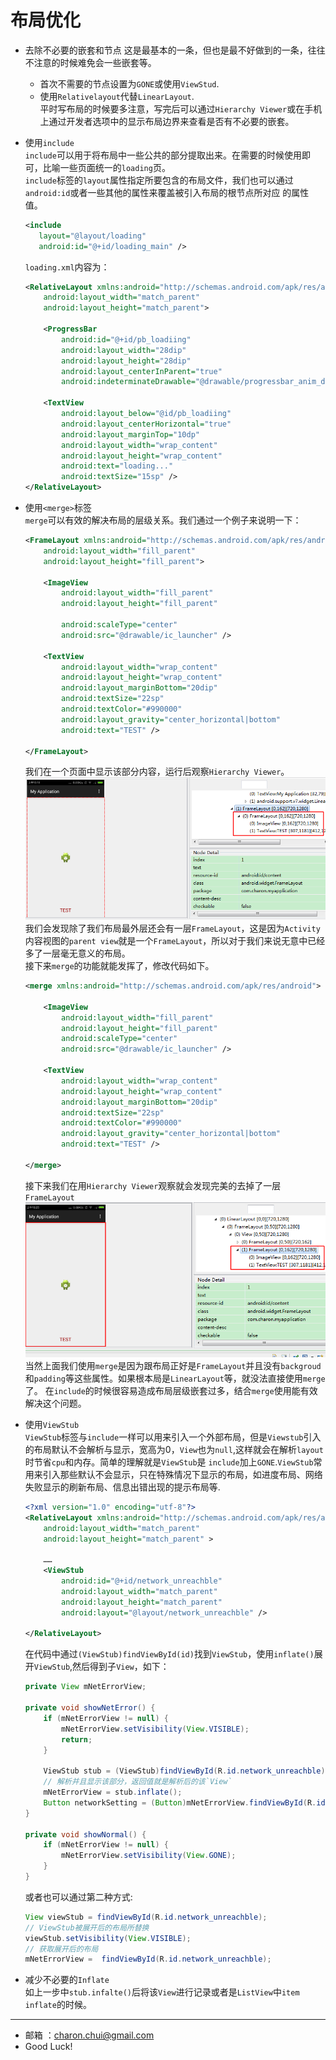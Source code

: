 ﻿布局优化
===

- 去除不必要的嵌套和节点
    这是最基本的一条，但也是最不好做到的一条，往往不注意的时候难免会一些嵌套等。    
	- 首次不需要的节点设置为`GONE`或使用`ViewStud`.       
	- 使用`Relativelayout`代替`LinearLayout`.        
	平时写布局的时候要多注意，写完后可以通过`Hierarchy Viewer`或在手机上通过开发者选项中的显示布局边界来查看是否有不必要的嵌套。
	
- 使用`include`                
	`include`可以用于将布局中一些公共的部分提取出来。在需要的时候使用即可，比喻一些页面统一的`loading`页。                   
	 `include`标签的`layout`属性指定所要包含的布局文件，我们也可以通过`android:id`或者一些其他的属性来覆盖被引入布局的根节点所对应
 的属性值。      
	 ```xml
	 <include
		layout="@layout/loading"
		android:id="@+id/loading_main" />
	 ```
	`loading.xml`内容为：    
	```xml
	<RelativeLayout xmlns:android="http://schemas.android.com/apk/res/android"
		android:layout_width="match_parent"
		android:layout_height="match_parent">

		<ProgressBar
			android:id="@+id/pb_loadiing"
			android:layout_width="28dip"
			android:layout_height="28dip"
			android:layout_centerInParent="true"
			android:indeterminateDrawable="@drawable/progressbar_anim_drawable" />

		<TextView
			android:layout_below="@id/pb_loadiing"
			android:layout_centerHorizontal="true"
			android:layout_marginTop="10dp"
			android:layout_width="wrap_content"
			android:layout_height="wrap_content"
			android:text="loading..."
			android:textSize="15sp" />
	</RelativeLayout>
	```

- 使用`<merge>`标签                      
	`merge`可以有效的解决布局的层级关系。我们通过一个例子来说明一下：            
	```xml
	<FrameLayout xmlns:android="http://schemas.android.com/apk/res/android"
		android:layout_width="fill_parent"
		android:layout_height="fill_parent">

		<ImageView
			android:layout_width="fill_parent"
			android:layout_height="fill_parent"

			android:scaleType="center"
			android:src="@drawable/ic_launcher" />

		<TextView
			android:layout_width="wrap_content"
			android:layout_height="wrap_content"
			android:layout_marginBottom="20dip"
			android:textSize="22sp"
			android:textColor="#990000"
			android:layout_gravity="center_horizontal|bottom"
			android:text="TEST" />

	</FrameLayout>
	```

	我们在一个页面中显示该部分内容，运行后观察`Hierarchy Viewer`。                
	![image](https://raw.githubusercontent.com/CharonChui/Pictures/master/merge_1.png)               
	我们会发现除了我们布局最外层还会有一层`FrameLayout`，这是因为`Activity`内容视图的`parent view`就是一个`FrameLayout`，所以对于我们来说无意中已经多了一层毫无意义的布局。      
	接下来`merge`的功能就能发挥了，修改代码如下。              
	```xml
	<merge xmlns:android="http://schemas.android.com/apk/res/android">

		<ImageView
			android:layout_width="fill_parent"
			android:layout_height="fill_parent"
			android:scaleType="center"
			android:src="@drawable/ic_launcher" />

		<TextView
			android:layout_width="wrap_content"
			android:layout_height="wrap_content"
			android:layout_marginBottom="20dip"
			android:textSize="22sp"
			android:textColor="#990000"
			android:layout_gravity="center_horizontal|bottom"
			android:text="TEST" />

	</merge>
	```
	接下来我们在用`Hierarchy Viewer`观察就会发现完美的去掉了一层`FrameLayout`                    
	![image](https://raw.githubusercontent.com/CharonChui/Pictures/master/merge_2.png)                        
	当然上面我们使用`merge`是因为跟布局正好是`FrameLayout`并且没有`backgroud`和`padding`等这些属性。如果根本局是`LinearLayout`等，就没法直接使用`merge`了。
	在`include`的时候很容易造成布局层级嵌套过多，结合`merge`使用能有效解决这个问题。
	
- 使用`ViewStub`                           
    `ViewStub`标签与`include`一样可以用来引入一个外部布局，但是`Viewstub`引入的布局默认不会解析与显示，宽高为0，`View`也为`null`,这样就会在解析`layout`时节省`cpu`和内存。简单的理解就是`ViewStub`是
`include`加上`GONE`.`ViewStub`常用来引入那些默认不会显示，只在特殊情况下显示的布局，如进度布局、网络失败显示的刷新布局、信息出错出现的提示布局等.
    ```xml
	<?xml version="1.0" encoding="utf-8"?>
	<RelativeLayout xmlns:android="http://schemas.android.com/apk/res/android"
		android:layout_width="match_parent"
		android:layout_height="match_parent" >

		……
		<ViewStub
			android:id="@+id/network_unreachble"
			android:layout_width="match_parent"
			android:layout_height="match_parent"
			android:layout="@layout/network_unreachble" />

	</RelativeLayout>
	```
	在代码中通过`(ViewStub)findViewById(id)`找到`ViewStub`，使用`inflate()`展开`ViewStub`,然后得到子`View`，如下：
	```java
	private View mNetErrorView;

	private void showNetError() {
		if (mNetErrorView != null) {
			mNetErrorView.setVisibility(View.VISIBLE);
			return;
		}

		ViewStub stub = (ViewStub)findViewById(R.id.network_unreachble);
		// 解析并且显示该部分，返回值就是解析后的该`View`
		mNetErrorView = stub.inflate();
		Button networkSetting = (Button)mNetErrorView.findViewById(R.id.bt_network);
	}

	private void showNormal() {
		if (mNetErrorView != null) {
			mNetErrorView.setVisibility(View.GONE);
		}
	}
	```
	或者也可以通过第二种方式:
	```java
	View viewStub = findViewById(R.id.network_unreachble);
	// ViewStub被展开后的布局所替换
	viewStub.setVisibility(View.VISIBLE);   
	// 获取展开后的布局
	mNetErrorView =  findViewById(R.id.network_unreachble); 
	```

- 减少不必要的`Inflate`                
    如上一步中`stub.infalte()`后将该`View`进行记录或者是`ListView`中`item inflate`的时候。
		
---

- 邮箱 ：charon.chui@gmail.com  
- Good Luck! 
